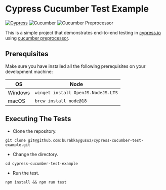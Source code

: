 # Cypress Cucumber Test Example

[![Cypress](https://img.shields.io/npm/v/cypress?color=33ff99&label=cypress&logo=cypress&style=for-the-badge)](https://www.cypress.io)
![Cucumber](https://img.shields.io/npm/v/@cucumber/cucumber?color=%231dbb68&label=cucumber&logo=cucumber&style=for-the-badge)
![Cucumber Preprocessor](https://img.shields.io/npm/v/@badeball/cypress-cucumber-preprocessor?label=Cucumber%20preprocessor&style=for-the-badge)

This is a simple project that demonstrates end-to-end testing in [cypress.io](https://www.cypress.io/)
using [cucumber preprocessor](https://www.npmjs.com/package/@badeball/cypress-cucumber-preprocessor).

## Prerequisites

Make sure you have installed all the following prerequisites on your development machine:

| OS      | Node                                       |
|---------|--------------------------------------------|
| Windows | `winget install OpenJS.NodeJS.LTS`         |
| macOS   | `brew install node@18`                     |

## Executing The Tests

- Clone the repository.

```shell
git clone git@github.com:burakkaygusuz/cypress-cucumber-test-example.git
```

- Change the directory.

```shell
cd cypress-cucumber-test-example
```

- Run the test.

```shell
npm install && npm run test
```
